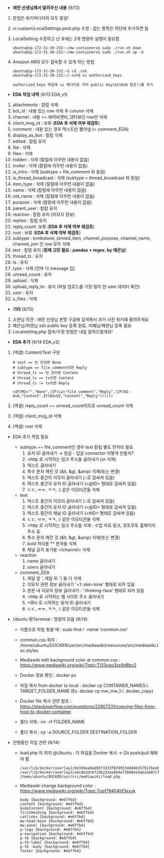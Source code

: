 - **애란 선생님께서 알려주신 내용** (9/13)

1. 문법은 위키피디아와 모두 동일!

2. vi custom/LocalSettings.post.php 수정 : 없는 항목은 하단에 추가하면 됨

3. LocalSetting 수정하고 난 후에는 2개 명령어 실행이 필요함

   ~~~
   ubuntu@ip-172-31-30-232:~/mw-containers$ sudo ./run.sh down
   ubuntu@ip-172-31-30-232:~/mw-containers$ sudo ./run.sh up -d
   ~~~

4. Amazon AWS 모두 접속할 수 있게 하는 방법

   ~~~
   ubuntu@ip-172-31-30-232:~$ cd .ssh
   ubuntu@ip-172-31-30-232:~/.ssh$ vi authorized_keys
   
   authorized_keys 파일에 vi 에디터로 각자 public key(GitHub 참조!)를 추가
   ~~~



- **EDA 작업 내역** (9/13 EDA_v1)

1. attachments : 칼럼 삭제
2. bot_id : 내용 있는 row 삭제 후 column 삭제
3. channel : 내용 == 에어비앤비_뎃터뷰인 row만 삭제
4. client_msg_id : 보류 (**EDA 후 삭제 여부 재검토**)
5. comment : 내용 있는 경우 텍스트만 뽑아냄 (= comment_EDA)
6. display_as_bot : 칼럼 삭제
7. edited : 칼럼 유지
8. file : 삭제
9. files : 삭제
10. hidden : 삭제 (칼럼에 아무런 내용이 없음)
11. inviter : 삭제 (칼럼에 아무런 내용이 없음)
12. is_intro : 삭제 (subtype = file_comment 와 동일)
13. is_thread_broadcast : 삭제 (subtype = thread_broadcast 와 동일)
14. item_type : 삭제 (칼럼에 아무런 내용이 없음)
15. name : 삭제 (칼럼에 아무런 내용이 없음)
16. old_name : 삭제 (칼럼에 아무런 내용이 없음)
17. purpose : 삭제 (칼럼에 아무런 내용이 없음)
18. parent_user : 칼럼 유지
19. reaction : 칼럼 유지 (이모지 정보)
20. replies : 칼럼 유지
21. reply_count :보류 (**EDA 후 삭제 여부 재검토**)
22. root : 보류 (**EDA 후 삭제 여부 재검토**)
23. subtype : tombstone, pinned_item, channel_purpose, channel_name, channel_join 인 row 모두 삭제
24. text : 칼럼 유지 (**정제 고민 필요 : pandas + regex.  by 예은님**)
25. thread_ts : 유지
26. ts : 유지
27. type : 삭제 (전부 다 message 임)
28. unread_count : 유지
29. upload : 삭제
30. upload_reply_to : 유지 (파일 업로드를 가장 많이 한 user 데이터 확인)
31. user : 유지
32. x_files : 삭제 



- **기타** (9/13)

1. 소현님 의견 : 애란 선생님 본명 구글에 검색해서 과거 사진 위키에 올려주세요
2. 예은님/희영님 ssh public key 등록 완료, 지혜님/채원님 등록 필요
3. Localsetting.php 접속/수정 방법은 내일 알려드릴게요!



- **EDA 추가** (9/14 EDA_v2)

1. (엑셀) Content/Text 구분

   ~~~
   # text == 빈 칸이면 None
   # subtype == file_comment이면 Reply
   # thread_ts == 빈 칸이면 Content
   # thread_ts == ts이면 Content
   # thread_ts != ts이면 Reply
   
   =IF(M2="","None",(IF(L2="file_comment","Reply",(IF(N2-0=0,"Content",IF(N2=O2,"Content","Reply"))))))
   ~~~

2. (엑셀) reply_count == unread_count이므로 unread_count 삭제

3. (엑셀) client_msg_id 삭제

4. (엑셀) root 삭제



- EDA 추가 작업 필요
  - subtype == file_comment인 경우 text 칼럼 별도 전처리 필요
    1. 유저 ID 골라내기 → 원글 - 답글 connector 어떻게 만들지?
    2. <http 로 시작하는 링크 주소들 골라내기 (or 삭제)
    3. 텍스트 골라내기
    4. 특수 문자 깨진 것 (&lt, &gt, &amp) 삭제(또는 변경)
    5. 텍스트 중간의 이모지 골라내기 (::로 감싸져 있음)
    6. 텍스트 중간의 유저 ID 골라내기 (<@ID> 형태로 감싸져 있음)
    7. ㄷㄷ, ㅠㅠ, ㅋㅋ, :) 같은 이모티콘들 삭제
  - text 
    1. 텍스트 중간의 이모지 골라내기 (::로 감싸져 있음)
    2. 텍스트 중간의 유저 ID 골라내기 (<@ID> 형태로 감싸져 있음)
    3. 텍스트 중간의 채널 ID 골라내기 (<#ID> 형태로 감싸져 있음) 
    4. ㄷㄷ, ㅠㅠ, ㅋㅋ, :) 같은 이모티콘들 삭제
    5. \<http 로 시작하는 링크 주소들 삭제 : 수업 자료 링크, 호토모토 홈페이지 주소 등
    6. 특수 문자 깨진 것 (&lt, &gt, &amp) 삭제(또는 변경)
    7. bold 처리용 ** 문자들 삭제
    8. 채널 공지 표기용 <!channel> 삭제
  - reaction
    1. name 골라내기
    2. users 골라내기
  - comment_EDA
    1. 제일 앞 ', 제일 뒤 '} 둘 다 삭제
    2. 이모지 관련 정보 골라내기 '\+1::skin-tone' 형태로 되어 있음
    3. 본문 내 이모지 정보 골라내기 : ':thinking-face' 형태로 되어 있음
    4. <http 로 시작하는 웹 사이트 주소 골라내기
    5. <@U 로 시작하는 유저 ID 골라내기
    6. ㄷㄷ, ㅠㅠ, ㅋㅋ, :) 같은 이모티콘들 삭제





- Ubuntu @Terminal : 명령어 모음 (9/14)

  - 이름으로 파일 찾을 때 : sudo find / -name 'common.css'
  - common.css 위치 : /home/ubuntu/DOCKER/usr/src/mediawiki/resources/src/mediawiki.toc.styles
  - Mediawiki edit background color at common.css : https://www.mediawiki.org/wiki/Topic:Tl33ugo3ss9d8bc2
  - Docker 정보 확인 : docker ps
  - 파일 복사 from docker to local : docker cp CONTAINER_NAMES:/. TARGET_FOLDER_NAME (Ex. docker cp mw_mw_1:/. docker_copy)
  - Docker file 복사 관련 참조 : https://stackoverflow.com/questions/22907231/copying-files-from-host-to-docker-container

  - 폴더 삭제 : rm -rf FOLDER_NAME
  - 폴더 복사 : cp -a SOURCE_FOLDER DESTINATION_FOLDER




- 진행중인 작업 관련 (9/14)

  - load.php 의 위치 @Ubuntu : 이 파일을 Docker 복사 → Git push/pull 해봐야 함

    ~~~
    /var/lib/docker/overlay2/6d336ea0ad05f1933f87d953dd84b157917beebefbe0f1b45b46808f83fca47c/merged/usr/src/mediawiki/load.php
    /var/lib/docker/overlay2/a4c0e2dcbf24b232eeb64ef3888454a62eb87cf62e41ee8a53b671d50cfc2f67/diff/usr/src/mediawiki/load.php
    /home/ubuntu/DOCKER/usr/src/mediawiki/load.php
    ~~~

  - Mediawiki change background color : https://www.mediawiki.org/wiki/Topic:Topf78404hf3xxvk

    ~~~
    body {background: #e6ffb4}
    content {background: #e6ffb4}
    bodyContent {background: #e6ffb4}
    firstHeading {background: #e6ffb4}
    catlinks {background: #e6ffb4}
    mw-head-base {background: #e6ffb4}
    mw-panel {background: #e6ffb4} 
    p-logo {background: #e6ffb4}
    p-navigation {background: #e6ffb4}
    p-tb {background: #e6ffb4} 
    p-tb-label {background: #e6ffb4}
    p-tb .body {background: #e6ffb4}
    footer {background: #e6ffb4}
    ~~~